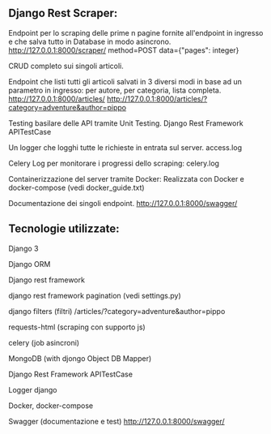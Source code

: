 ## Django Rest Scraper:

Endpoint per lo scraping delle prime n pagine fornite all'endpoint in ingresso e che salva tutto in Database in modo asincrono.
http://127.0.0.1:8000/scraper/ method=POST data={"pages": integer}

CRUD completo sui singoli articoli.

Endpoint che listi tutti gli articoli salvati in 3 diversi modi in base ad un parametro in ingresso: per autore, per categoria, lista completa.
http://127.0.0.1:8000/articles/
http://127.0.0.1:8000/articles/?category=adventure&author=pippo


Testing basilare delle API tramite Unit Testing.
Django Rest Framework APITestCase


Un logger che logghi tutte le richieste in entrata sul server.
access.log

Celery Log per monitorare i progressi dello scraping:
celery.log

Containerizzazione del server tramite Docker:
Realizzata con Docker e docker-compose (vedi docker_guide.txt)

Documentazione dei singoli endpoint.
http://127.0.0.1:8000/swagger/

## Tecnologie utilizzate:

Django 3 

Django ORM

Django rest framework

django rest framework pagination (vedi settings.py)

django filters (filtri) /articles/?category=adventure&author=pippo

requests-html (scraping con supporto js)

celery (job asincroni)

MongoDB (with djongo Object DB Mapper)

Django Rest Framework APITestCase

Logger django

Docker, docker-compose

Swagger (documentazione e test) http://127.0.0.1:8000/swagger/
